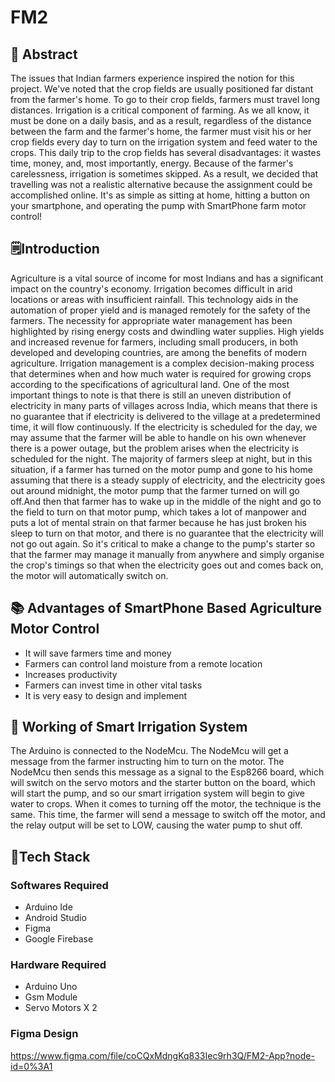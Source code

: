# FM2
## 📄 Abstract
The issues that Indian farmers experience inspired the notion for this project.
We've noted that the crop fields are usually positioned far distant from the farmer's home. To go to their crop fields, farmers must travel long distances.
Irrigation is a critical component of farming. As we all know, it must be done on a daily basis, and as a result, regardless of the distance between the farm and the farmer's home, the farmer must visit his or her crop fields every day to turn on the irrigation system and feed water to the crops.
This daily trip to the crop fields has several disadvantages: it wastes time, money, and, most importantly, energy. Because of the farmer's carelessness, irrigation is sometimes skipped.
As a result, we decided that travelling was not a realistic alternative because the assignment could be accomplished online. It's as simple as sitting at home, hitting a button on your smartphone, and operating the pump with SmartPhone farm motor control!

## 🗒️Introduction
Agriculture is a vital source of income for most Indians and has a significant impact on the country's economy. Irrigation becomes difficult in arid locations or areas with insufficient rainfall. This technology aids in the automation of proper yield and is managed remotely for the safety of the farmers. The necessity for appropriate water management has been highlighted by rising energy costs and dwindling water supplies. High yields and increased revenue for farmers, including small producers, in both developed and developing countries, are among the benefits of modern agriculture.
Irrigation management is a complex decision-making process that determines when and how much water is required for growing crops according to the specifications of agricultural land. One of the most important things to note is that there is still an uneven distribution of electricity in many parts of villages across India, which means that there is no guarantee that if electricity is delivered to the village at a predetermined time, it will flow continuously. If the electricity is scheduled for the day, we may assume that the farmer will be able to handle on his own whenever there is a power outage, but the problem arises when the electricity is scheduled for the night. The majority of farmers sleep at night, but in this situation, if a farmer has turned on the motor pump and gone to his home assuming that there is a steady supply of electricity, and the electricity goes out around midnight, the motor pump that the farmer turned on will go off.And then that farmer has to wake up in the middle of the night and go to the field to turn on that motor pump, which takes a lot of manpower and puts a lot of mental strain on that farmer because he has just broken his sleep to turn on that motor, and there is no guarantee that the electricity will not go out again. So it's critical to make a change to the pump's starter so that the farmer may manage it manually from anywhere and simply organise the crop's timings so that when the electricity goes out and comes back on, the motor will automatically switch on.


## 📚 Advantages of SmartPhone Based Agriculture Motor Control
- It will save farmers time and money
- Farmers can control land moisture from a remote location
- Increases productivity
- Farmers can invest time in other vital tasks
- It is very easy to design and implement

## 🔖 Working of Smart Irrigation System
The Arduino is connected to the NodeMcu. The NodeMcu will get a message from the farmer instructing him to turn on the motor. The NodeMcu then sends this message as a signal to the Esp8266 board, which will switch on the servo motors and the starter button on the board, which will start the pump, and so our smart irrigation system will begin to give water to crops.
When it comes to turning off the motor, the technique is the same. This time, the farmer will send a message to switch off the motor, and the relay output will be set to LOW, causing the water pump to shut off.

## 💫Tech Stack

### Softwares Required 
- Arduino Ide
- Android Studio
- Figma
- Google Firebase

### Hardware Required 
- Arduino Uno
- Gsm Module
- Servo Motors X 2

### Figma Design
https://www.figma.com/file/coCQxMdngKq833Iec9rh3Q/FM2-App?node-id=0%3A1
